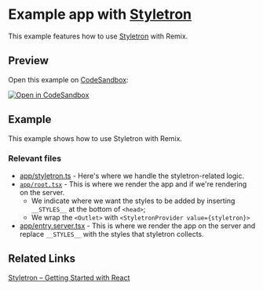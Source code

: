 # Example app with [Styletron](https://styletron.org/)

This example features how to use [Styletron](https://styletron.org/) with Remix.

## Preview

Open this example on [CodeSandbox](https://codesandbox.com):

[![Open in CodeSandbox](https://codesandbox.io/static/img/play-codesandbox.svg)](https://codesandbox.io/s/github/remix-run/examples/tree/main/styletron)

## Example

This example shows how to use Styletron with Remix.

### Relevant files

- [app/styletron.ts](./app/styletron.ts) - Here's where we handle the styletron-related logic.
- [`app/root.tsx`](./app/root.tsx) - This is where we render the app and if we're rendering on the server.
  - We indicate where we want the styles to be added by inserting `__STYLES__` at the bottom of `<head>`;
  - We wrap the `<Outlet>` with `<StyletronProvider value={styletron}>`
- [app/entry.server.tsx](./app/entry.server.tsx) - This is where we render the app on the server and replace `__STYLES__` with the styles that styletron collects.

## Related Links

[Styletron – Getting Started with React](https://styletron.org/getting-started#with-react)
